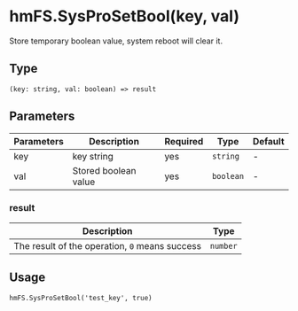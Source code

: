 
# hmFS.SysProSetBool(key, val)

Store temporary boolean value, system reboot will clear it.

## Type[​](/docs/1.0/reference/device-app-api/hmFS/SysProSetBool/#type "Direct link to Type")

```
(key: string, val: boolean) => result  

```
## Parameters[​](/docs/1.0/reference/device-app-api/hmFS/SysProSetBool/#parameters "Direct link to Parameters")

| Parameters | Description | Required | Type | Default |
| --- | --- | --- | --- | --- |
| key | key string | yes | `string` | - |
| val | Stored boolean value | yes | `boolean` | - |

### result[​](/docs/1.0/reference/device-app-api/hmFS/SysProSetBool/#result "Direct link to result")

| Description | Type |
| --- | --- |
| The result of the operation, `0` means success | `number` |

## Usage[​](/docs/1.0/reference/device-app-api/hmFS/SysProSetBool/#usage "Direct link to Usage")

```
hmFS.SysProSetBool('test_key', true)  

```
